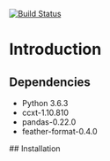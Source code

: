 [![Build Status](https://travis-ci.org/Sach97/ccxt-flask.svg?branch=master)](https://travis-ci.org/Sach97/ccxt-flask)

# Introduction

## Dependencies

- Python 3.6.3
- ccxt-1.10.810
- pandas-0.22.0
- feather-format-0.4.0

## Installation


